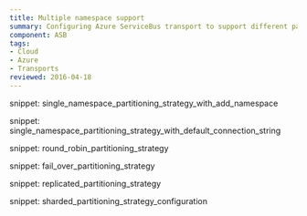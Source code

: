```yaml
---
title: Multiple namespace support
summary: Configuring Azure ServiceBus transport to support different partitioning strategies. 
component: ASB
tags:
- Cloud
- Azure
- Transports 
reviewed: 2016-04-18
---
```


snippet: single_namespace_partitioning_strategy_with_add_namespace

snippet: single_namespace_partitioning_strategy_with_default_connection_string

snippet: round_robin_partitioning_strategy

snippet: fail_over_partitioning_strategy

snippet: replicated_partitioning_strategy

snippet: sharded_partitioning_strategy_configuration

